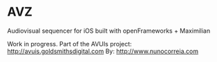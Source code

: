 # AVZ
Audiovisual sequencer for iOS built with openFrameworks + Maximilian

Work in progress. Part of the AVUIs project:
http://avuis.goldsmithsdigital.com
By:
http://www.nunocorreia.com
